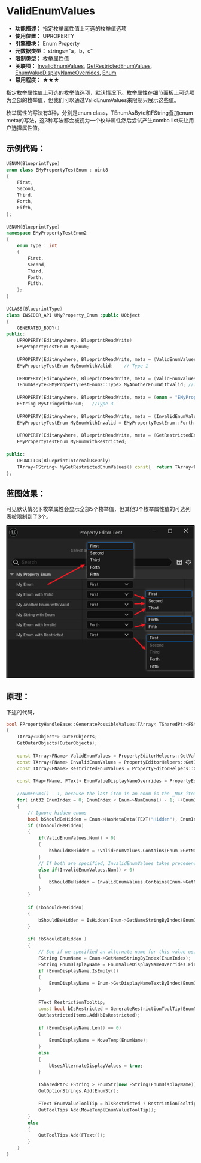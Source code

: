 ﻿# ValidEnumValues

- **功能描述：** 指定枚举属性值上可选的枚举值选项
- **使用位置：** UPROPERTY
- **引擎模块：** Enum Property
- **元数据类型：** strings="a，b，c"
- **限制类型：** 枚举属性值
- **关联项：** [InvalidEnumValues](../InvalidEnumValues.md), [GetRestrictedEnumValues](../GetRestrictedEnumValues.md), [EnumValueDisplayNameOverrides](../EnumValueDisplayNameOverrides/EnumValueDisplayNameOverrides.md), [Enum](../Enum.md)
- **常用程度：** ★★★

指定枚举属性值上可选的枚举值选项，默认情况下。枚举属性在细节面板上可选项为全部的枚举值，但我们可以通过ValidEnumValues来限制只展示这些值。

枚举属性的写法有3种，分别是enum class，TEnumAsByte和FString叠加enum meta的写法，这3种写法都会被视为一个枚举属性然后尝试产生combo list来让用户选择属性值。

## 示例代码：

```cpp
UENUM(BlueprintType)
enum class EMyPropertyTestEnum : uint8
{
	First,
	Second,
	Third,
	Forth,
	Fifth,
};

UENUM(BlueprintType)
namespace EMyPropertyTestEnum2
{
	enum Type : int
	{
		First,
		Second,
		Third,
		Forth,
		Fifth,
	};
}

UCLASS(BlueprintType)
class INSIDER_API UMyProperty_Enum :public UObject
{
	GENERATED_BODY()
public:
	UPROPERTY(EditAnywhere, BlueprintReadWrite)
	EMyPropertyTestEnum MyEnum;

	UPROPERTY(EditAnywhere, BlueprintReadWrite, meta = (ValidEnumValues = "First,Second,Third"))
	EMyPropertyTestEnum MyEnumWithValid;	// Type 1

	UPROPERTY(EditAnywhere, BlueprintReadWrite, meta = (ValidEnumValues = "First,Second,Third"))
	TEnumAsByte<EMyPropertyTestEnum2::Type> MyAnotherEnumWithValid;	//Type 2

	UPROPERTY(EditAnywhere, BlueprintReadWrite, meta = (enum = "EMyPropertyTestEnum"))
	FString MyStringWithEnum;	//Type 3
	
	UPROPERTY(EditAnywhere, BlueprintReadWrite, meta = (InvalidEnumValues = "First,Second,Third"))
	EMyPropertyTestEnum MyEnumWithInvalid = EMyPropertyTestEnum::Forth;

	UPROPERTY(EditAnywhere, BlueprintReadWrite, meta = (GetRestrictedEnumValues = "MyGetRestrictedEnumValues"))
	EMyPropertyTestEnum MyEnumWithRestricted;

public:
	UFUNCTION(BlueprintInternalUseOnly)
	TArray<FString> MyGetRestrictedEnumValues() const{	return TArray<FString>{"Second","Third"};}
};
```

## 蓝图效果：

可见默认情况下枚举属性会显示全部5个枚举值，但其他3个枚举属性值的可选列表被限制到了3个。

![Untitled](Untitled.png)

## 原理：

下述的代码，

```cpp
bool FPropertyHandleBase::GeneratePossibleValues(TArray< TSharedPtr<FString> >& OutOptionStrings, TArray< FText >& OutToolTips, TArray<bool>& OutRestrictedItems)
{
	TArray<UObject*> OuterObjects;
	GetOuterObjects(OuterObjects);		
	
	const TArray<FName> ValidEnumValues = PropertyEditorHelpers::GetValidEnumsFromPropertyOverride(Property, Enum);
	const TArray<FName> InvalidEnumValues = PropertyEditorHelpers::GetInvalidEnumsFromPropertyOverride(Property, Enum);
	const TArray<FName> RestrictedEnumValues = PropertyEditorHelpers::GetRestrictedEnumsFromPropertyOverride(OuterObjects, Property, Enum);
	
	const TMap<FName, FText> EnumValueDisplayNameOverrides = PropertyEditorHelpers::GetEnumValueDisplayNamesFromPropertyOverride(Property, Enum);
	
	//NumEnums() - 1, because the last item in an enum is the _MAX item
	for( int32 EnumIndex = 0; EnumIndex < Enum->NumEnums() - 1; ++EnumIndex )
	{
		// Ignore hidden enums
		bool bShouldBeHidden = Enum->HasMetaData(TEXT("Hidden"), EnumIndex ) || Enum->HasMetaData(TEXT("Spacer"), EnumIndex );
		if (!bShouldBeHidden)
		{
			if(ValidEnumValues.Num() > 0)
			{
				bShouldBeHidden = !ValidEnumValues.Contains(Enum->GetNameByIndex(EnumIndex));
			}
			// If both are specified, InvalidEnumValues takes precedence
			else if(InvalidEnumValues.Num() > 0)
			{
				bShouldBeHidden = InvalidEnumValues.Contains(Enum->GetNameByIndex(EnumIndex));
			}
		}
	
		if (!bShouldBeHidden)
		{
			bShouldBeHidden = IsHidden(Enum->GetNameStringByIndex(EnumIndex));
		}
	
		if( !bShouldBeHidden )
		{
			// See if we specified an alternate name for this value using metadata
			FString EnumName = Enum->GetNameStringByIndex(EnumIndex);
			FString EnumDisplayName = EnumValueDisplayNameOverrides.FindRef(Enum->GetNameByIndex(EnumIndex)).ToString();
			if (EnumDisplayName.IsEmpty())
			{
				EnumDisplayName = Enum->GetDisplayNameTextByIndex(EnumIndex).ToString();
			}
	
			FText RestrictionTooltip;
			const bool bIsRestricted = GenerateRestrictionToolTip(EnumName, RestrictionTooltip) || RestrictedEnumValues.Contains(Enum->GetNameByIndex(EnumIndex));
			OutRestrictedItems.Add(bIsRestricted);
	
			if (EnumDisplayName.Len() == 0)
			{
				EnumDisplayName = MoveTemp(EnumName);
			}
			else
			{
				bUsesAlternateDisplayValues = true;
			}
	
			TSharedPtr< FString > EnumStr(new FString(EnumDisplayName));
			OutOptionStrings.Add(EnumStr);
	
			FText EnumValueToolTip = bIsRestricted ? RestrictionTooltip : Enum->GetToolTipTextByIndex(EnumIndex);
			OutToolTips.Add(MoveTemp(EnumValueToolTip));
		}
		else
		{
			OutToolTips.Add(FText());
		}
	}
}
```
